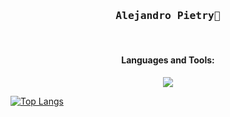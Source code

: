 <h3 align='center'><samp><strong>Alejandro Pietry</strong>👋</samp></h3>
<br />
<h4 align='center'>Languages and Tools:</h4>
<p align='center'>
  <code><img src="https://user-images.githubusercontent.com/52106304/97118443-9ac8b280-16e8-11eb-8bdf-ed974068aa20.png"></code>
</p>

[![Top Langs](https://github-readme-stats.vercel.app/api/top-langs/?username=Alejohns0n&layout=compact)](https://github.com/anuraghazra/github-readme-stats)
